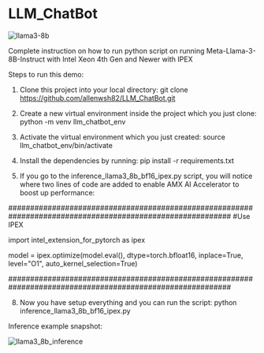 # LLM_ChatBot

![llama3-8b](https://github.com/user-attachments/assets/d29699f8-e9d2-43b9-912a-cdf9c40c22f6)

Complete instruction on how to run python script on running Meta-Llama-3-8B-Instruct with Intel Xeon 4th Gen and Newer with IPEX

Steps to run this demo:
1) Clone this project into your local directory:
   git clone https://github.com/allenwsh82/LLM_ChatBot.git
   
3) Create a new virtual environment inside the project which you just clone: python -m venv llm_chatbot_env
4) Activate the virtual environment which you just created: source llm_chatbot_env/bin/activate
5) Install the dependencies by running: pip install -r requirements.txt
6) If you go to the inference_llama3_8b_bf16_ipex.py script, you will notice where two lines of code are added to enable AMX AI Accelerator to boost up performance:

###########################################################################################################
#Use IPEX

import intel_extension_for_pytorch as ipex

model = ipex.optimize(model.eval(), dtype=torch.bfloat16, inplace=True, level="O1", auto_kernel_selection=True)

###########################################################################################################
   
8) Now you have setup everything and you can run the script:
   python inference_llama3_8b_bf16_ipex.py

Inference example snapshot:

![llama3_8b_inference](https://github.com/user-attachments/assets/23c7d358-3fee-4380-9599-c0faef6faafc)

   

   
